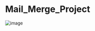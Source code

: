 # Mail_Merge_Project

![image](https://user-images.githubusercontent.com/107684179/202693145-5c52835f-4337-4617-9abc-00cd38fbd1f7.png)
